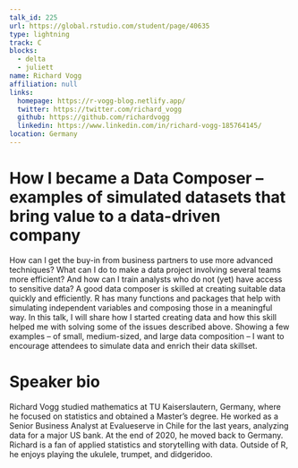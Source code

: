 ```yaml
---
talk_id: 225
url: https://global.rstudio.com/student/page/40635
type: lightning
track: C
blocks:
  - delta
  - juliett
name: Richard Vogg
affiliation: null
links:
  homepage: https://r-vogg-blog.netlify.app/
  twitter: https://twitter.com/richard_vogg
  github: https://github.com/richardvogg
  linkedin: https://www.linkedin.com/in/richard-vogg-185764145/
location: Germany
---
```


# How I became a Data Composer – examples of simulated datasets that bring value to a data-driven company

How can I get the buy-in from business partners to use more advanced techniques? What can I do to make a data project involving several teams more efficient? And how can I train analysts who do not (yet) have access to sensitive data?
A good data composer is skilled at creating suitable data quickly and efficiently. R has many functions and packages that help with simulating independent variables and composing those in a meaningful way.
In this talk, I will share how I started creating data and how this skill helped me with solving some of the issues described above. Showing a few examples – of small, medium-sized, and large data composition – I want to encourage attendees to simulate data and enrich their data skillset.

# Speaker bio

Richard Vogg studied mathematics at TU Kaiserslautern, Germany, where he focused on statistics and obtained a Master’s degree. 
He worked as a Senior Business Analyst at Evalueserve in Chile for the last years, analyzing data for a major US bank. At the end of 2020, he moved back to Germany. 
Richard is a fan of applied statistics and storytelling with data. Outside of R, he enjoys playing the ukulele, trumpet, and didgeridoo.
